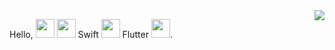 <img align="right" src="https://github-readme-stats.vercel.app/api?username=liangdahong&show_icons=true&icon_color=805AD5&text_color=718096&bg_color=ffffff&hide_title=true" />

Hello, <img src="https://user-images.githubusercontent.com/12118567/87376971-7116d000-c5be-11ea-89af-d2460c0cc3ea.gif" width="30 px"> <img src="https://user-images.githubusercontent.com/12118567/87376945-6f4d0c80-c5be-11ea-8980-ae41bce4c237.gif" width="30"> Swift <img src="https://user-images.githubusercontent.com/12118567/87376945-6f4d0c80-c5be-11ea-8980-ae41bce4c237.gif" width="30"> Flutter <img src="https://user-images.githubusercontent.com/12118567/87376945-6f4d0c80-c5be-11ea-8980-ae41bce4c237.gif" width="30">.

